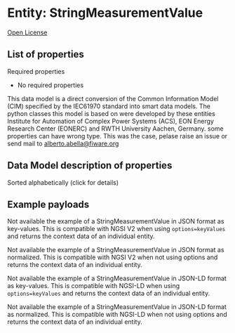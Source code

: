 Entity: StringMeasurementValue  
==============================  
[Open License](https://github.com/smart-data-models//dataModel.EnergyCIM/blob/master/StringMeasurementValue/LICENSE.md)  

## List of properties  

Required properties  
- No required properties    
This data model is a direct conversion of the Common Information Model (CIM) specified by the IEC61970 standard into smart data models. The python classes this model is based on were developed by these entities Institute for Automation of Complex Power Systems (ACS), EON Energy Research Center (EONERC) and RWTH University Aachen, Germany. some properties can have wrong type. This was the case, pelase raise an issue or send mail to alberto.abella@fiware.org  
## Data Model description of properties  
Sorted alphabetically (click for details)  
## Example payloads    
Not available the example of a StringMeasurementValue in JSON format as key-values. This is compatible with NGSI V2 when  using `options=keyValues` and returns the context data of an individual entity.  
Not available the example of a StringMeasurementValue in JSON format as normalized. This is compatible with NGSI V2 when not using options and returns the context data of an individual entity.  
Not available the example of a StringMeasurementValue in JSON-LD format as key-values. This is compatible with NGSI-LD when  using `options=keyValues` and returns the context data of an individual entity.  
Not available the example of a StringMeasurementValue in JSON-LD format as normalized. This is compatible with NGSI-LD when not using options and returns the context data of an individual entity.  
